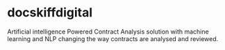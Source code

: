 # docskiffdigital
Artificial intelligence Powered Contract Analysis solution with machine learning and NLP changing the way contracts are analysed and reviewed.
